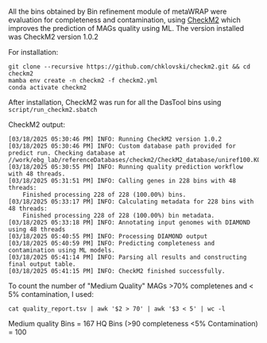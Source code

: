 All the bins obtained by Bin refinement module of metaWRAP were evaluation for completeness and contamination, using [CheckM2](https://github.com/chklovski/CheckM2) 
which improves the prediction of MAGs quality using ML. The version installed was CheckM2 version 1.0.2

For installation:
```
git clone --recursive https://github.com/chklovski/checkm2.git && cd checkm2
mamba env create -n checkm2 -f checkm2.yml
conda activate checkm2
```

After installation, CheckM2 was run for all the DasTool bins using ```script/run_checkm2.sbatch```

CheckM2 output:

```
[03/18/2025 05:30:46 PM] INFO: Running CheckM2 version 1.0.2
[03/18/2025 05:30:46 PM] INFO: Custom database path provided for predict run. Checking database at //work/ebg_lab/referenceDatabases/checkm2/CheckM2_database/uniref100.KO.1.dmnd...
[03/18/2025 05:30:55 PM] INFO: Running quality prediction workflow with 48 threads.
[03/18/2025 05:31:51 PM] INFO: Calling genes in 228 bins with 48 threads:
    Finished processing 228 of 228 (100.00%) bins.
[03/18/2025 05:33:17 PM] INFO: Calculating metadata for 228 bins with 48 threads:
    Finished processing 228 of 228 (100.00%) bin metadata.
[03/18/2025 05:33:18 PM] INFO: Annotating input genomes with DIAMOND using 48 threads
[03/18/2025 05:40:55 PM] INFO: Processing DIAMOND output
[03/18/2025 05:40:59 PM] INFO: Predicting completeness and contamination using ML models.
[03/18/2025 05:41:14 PM] INFO: Parsing all results and constructing final output table.
[03/18/2025 05:41:15 PM] INFO: CheckM2 finished successfully.
```

To count the number of "Medium Quality" MAGs >70% completenes and < 5% contamination, I used:
```
cat quality_report.tsv | awk '$2 > 70' | awk '$3 < 5' | wc -l
```
Medium quality Bins = 167
HQ Bins (>90 completeness <5% Contamination) = 100
